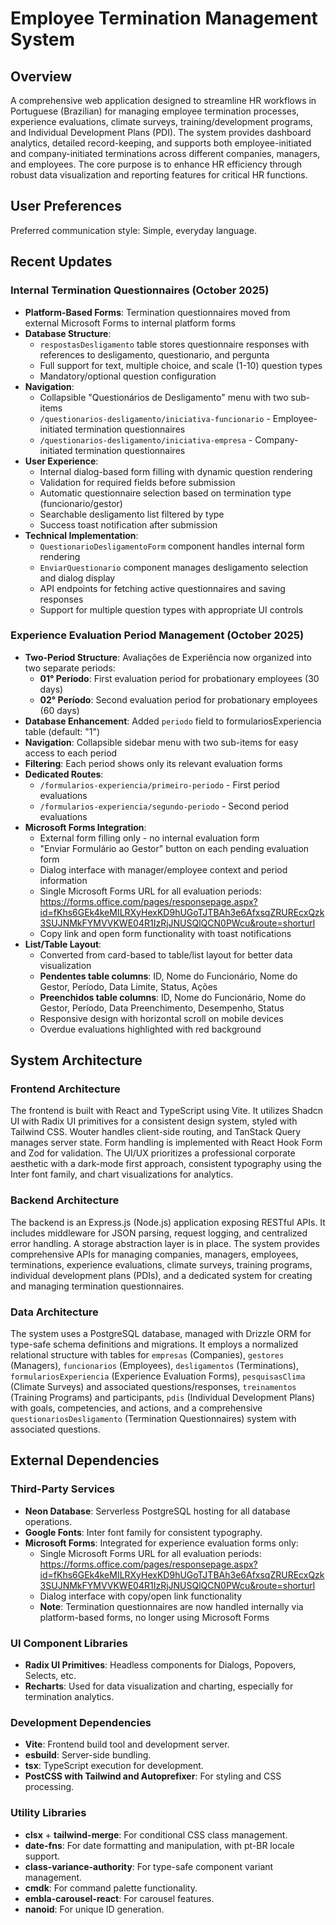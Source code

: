 # Employee Termination Management System

## Overview

A comprehensive web application designed to streamline HR workflows in Portuguese (Brazilian) for managing employee termination processes, experience evaluations, climate surveys, training/development programs, and Individual Development Plans (PDI). The system provides dashboard analytics, detailed record-keeping, and supports both employee-initiated and company-initiated terminations across different companies, managers, and employees. The core purpose is to enhance HR efficiency through robust data visualization and reporting features for critical HR functions.

## User Preferences

Preferred communication style: Simple, everyday language.

## Recent Updates

### Internal Termination Questionnaires (October 2025)
- **Platform-Based Forms**: Termination questionnaires moved from external Microsoft Forms to internal platform forms
- **Database Structure**:
  - `respostasDesligamento` table stores questionnaire responses with references to desligamento, questionario, and pergunta
  - Full support for text, multiple choice, and scale (1-10) question types
  - Mandatory/optional question configuration
- **Navigation**: 
  - Collapsible "Questionários de Desligamento" menu with two sub-items
  - `/questionarios-desligamento/iniciativa-funcionario` - Employee-initiated termination questionnaires
  - `/questionarios-desligamento/iniciativa-empresa` - Company-initiated termination questionnaires
- **User Experience**:
  - Internal dialog-based form filling with dynamic question rendering
  - Validation for required fields before submission
  - Automatic questionnaire selection based on termination type (funcionario/gestor)
  - Searchable desligamento list filtered by type
  - Success toast notification after submission
- **Technical Implementation**:
  - `QuestionarioDesligamentoForm` component handles internal form rendering
  - `EnviarQuestionario` component manages desligamento selection and dialog display
  - API endpoints for fetching active questionnaires and saving responses
  - Support for multiple question types with appropriate UI controls

### Experience Evaluation Period Management (October 2025)
- **Two-Period Structure**: Avaliações de Experiência now organized into two separate periods:
  - **01° Período**: First evaluation period for probationary employees (30 days)
  - **02° Período**: Second evaluation period for probationary employees (60 days)
- **Database Enhancement**: Added `periodo` field to formulariosExperiencia table (default: "1")
- **Navigation**: Collapsible sidebar menu with two sub-items for easy access to each period
- **Filtering**: Each period shows only its relevant evaluation forms
- **Dedicated Routes**:
  - `/formularios-experiencia/primeiro-periodo` - First period evaluations
  - `/formularios-experiencia/segundo-periodo` - Second period evaluations
- **Microsoft Forms Integration**: 
  - External form filling only - no internal evaluation form
  - "Enviar Formulário ao Gestor" button on each pending evaluation form
  - Dialog interface with manager/employee context and period information
  - Single Microsoft Forms URL for all evaluation periods: https://forms.office.com/pages/responsepage.aspx?id=fKhs6GEk4keMILRXyHexKD9hUGoTJTBAh3e6AfxsqZRUREcxQzk3SUJNMkFYMVVKWE04R1IzRjJNUSQlQCN0PWcu&route=shorturl
  - Copy link and open form functionality with toast notifications
- **List/Table Layout**:
  - Converted from card-based to table/list layout for better data visualization
  - **Pendentes table columns**: ID, Nome do Funcionário, Nome do Gestor, Período, Data Limite, Status, Ações
  - **Preenchidos table columns**: ID, Nome do Funcionário, Nome do Gestor, Período, Data Preenchimento, Desempenho, Status
  - Responsive design with horizontal scroll on mobile devices
  - Overdue evaluations highlighted with red background

## System Architecture

### Frontend Architecture

The frontend is built with React and TypeScript using Vite. It utilizes Shadcn UI with Radix UI primitives for a consistent design system, styled with Tailwind CSS. Wouter handles client-side routing, and TanStack Query manages server state. Form handling is implemented with React Hook Form and Zod for validation. The UI/UX prioritizes a professional corporate aesthetic with a dark-mode first approach, consistent typography using the Inter font family, and chart visualizations for analytics.

### Backend Architecture

The backend is an Express.js (Node.js) application exposing RESTful APIs. It includes middleware for JSON parsing, request logging, and centralized error handling. A storage abstraction layer is in place. The system provides comprehensive APIs for managing companies, managers, employees, terminations, experience evaluations, climate surveys, training programs, individual development plans (PDIs), and a dedicated system for creating and managing termination questionnaires.

### Data Architecture

The system uses a PostgreSQL database, managed with Drizzle ORM for type-safe schema definitions and migrations. It employs a normalized relational structure with tables for `empresas` (Companies), `gestores` (Managers), `funcionarios` (Employees), `desligamentos` (Terminations), `formulariosExperiencia` (Experience Evaluation Forms), `pesquisasClima` (Climate Surveys) and associated questions/responses, `treinamentos` (Training Programs) and participants, `pdis` (Individual Development Plans) with goals, competencies, and actions, and a comprehensive `questionariosDesligamento` (Termination Questionnaires) system with associated questions.

## External Dependencies

### Third-Party Services

- **Neon Database**: Serverless PostgreSQL hosting for all database operations.
- **Google Fonts**: Inter font family for consistent typography.
- **Microsoft Forms**: Integrated for experience evaluation forms only:
  - Single Microsoft Forms URL for all evaluation periods: https://forms.office.com/pages/responsepage.aspx?id=fKhs6GEk4keMILRXyHexKD9hUGoTJTBAh3e6AfxsqZRUREcxQzk3SUJNMkFYMVVKWE04R1IzRjJNUSQlQCN0PWcu&route=shorturl
  - Dialog interface with copy/open link functionality
  - **Note**: Termination questionnaires are now handled internally via platform-based forms, no longer using Microsoft Forms

### UI Component Libraries

- **Radix UI Primitives**: Headless components for Dialogs, Popovers, Selects, etc.
- **Recharts**: Used for data visualization and charting, especially for termination analytics.

### Development Dependencies

- **Vite**: Frontend build tool and development server.
- **esbuild**: Server-side bundling.
- **tsx**: TypeScript execution for development.
- **PostCSS with Tailwind and Autoprefixer**: For styling and CSS processing.

### Utility Libraries

- **clsx** + **tailwind-merge**: For conditional CSS class management.
- **date-fns**: For date formatting and manipulation, with pt-BR locale support.
- **class-variance-authority**: For type-safe component variant management.
- **cmdk**: For command palette functionality.
- **embla-carousel-react**: For carousel features.
- **nanoid**: For unique ID generation.